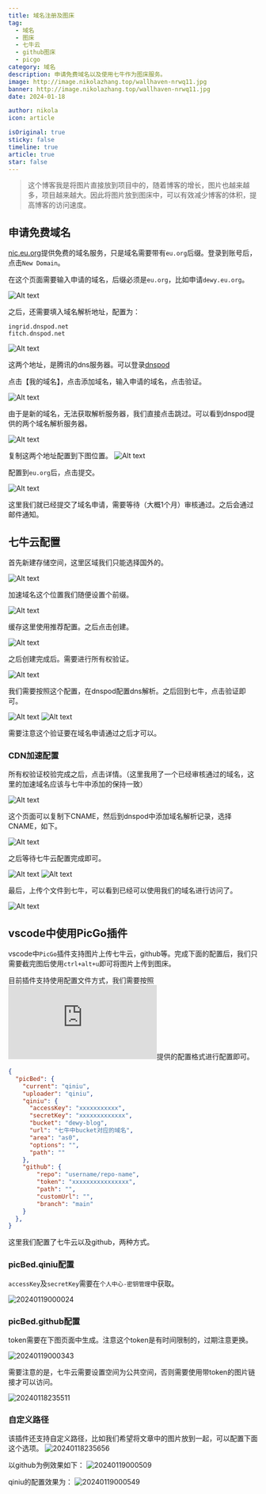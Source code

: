 ```yaml
---
title: 域名注册及图床
tag:
  - 域名
  - 图床
  - 七牛云
  - github图床
  - picgo
category: 域名
description: 申请免费域名以及使用七牛作为图床服务。
image: http://image.nikolazhang.top/wallhaven-nrwq11.jpg
banner: http://image.nikolazhang.top/wallhaven-nrwq11.jpg
date: 2024-01-18

author: nikola
icon: article

isOriginal: true
sticky: false
timeline: true
article: true
star: false
---
```


> 这个博客我是将图片直接放到项目中的，随着博客的增长，图片也越来越多，项目越来越大。因此将图片放到图床中，可以有效减少博客的体积，提高博客的访问速度。

## 申请免费域名

[nic.eu.org](https://nic.eu.org/)提供免费的域名服务，只是域名需要带有`eu.org`后缀。登录到账号后，点击`New Domain`。

在这个页面需要输入申请的域名，后缀必须是`eu.org`，比如申请`dewy.eu.org`。

![Alt text](https://raw.githubusercontent.com/NikolaZhang/image-blog/main/域名相关/image.png)

之后，还需要填入域名解析地址，配置为：

```shell
ingrid.dnspod.net
fitch.dnspod.net
```

![Alt text](https://raw.githubusercontent.com/NikolaZhang/image-blog/main/域名相关/image-5.png)

这两个地址，是腾讯的dns服务器。可以登录[dnspod](https://console.dnspod.cn/)

点击【我的域名】，点击添加域名，输入申请的域名，点击验证。

![Alt text](https://raw.githubusercontent.com/NikolaZhang/image-blog/main/域名相关/image-2.png)

由于是新的域名，无法获取解析服务器，我们直接点击跳过。可以看到dnspod提供的两个域名解析服务器。

![Alt text](https://raw.githubusercontent.com/NikolaZhang/image-blog/main/域名相关/image-3.png)

复制这两个地址配置到下图位置。
![Alt text](https://raw.githubusercontent.com/NikolaZhang/image-blog/main/域名相关/image-5.png)

配置到`eu.org`后，点击提交。

![Alt text](https://raw.githubusercontent.com/NikolaZhang/image-blog/main/域名相关/image-4.png)

这里我们就已经提交了域名申请，需要等待（大概1个月）审核通过。之后会通过邮件通知。

## 七牛云配置

首先新建存储空间，这里区域我们只能选择国外的。

![Alt text](https://raw.githubusercontent.com/NikolaZhang/image-blog/main/域名相关/image-6.png)

加速域名这个位置我们随便设置个前缀。

![Alt text](https://raw.githubusercontent.com/NikolaZhang/image-blog/main/域名相关/image-7.png)

缓存这里使用推荐配置。之后点击创建。

![Alt text](https://raw.githubusercontent.com/NikolaZhang/image-blog/main/域名相关/image-8.png)

之后创建完成后。需要进行所有权验证。

![Alt text](https://raw.githubusercontent.com/NikolaZhang/image-blog/main/域名相关/image-9.png)

我们需要按照这个配置，在dnspod配置dns解析。之后回到七牛，点击验证即可。

![Alt text](https://raw.githubusercontent.com/NikolaZhang/image-blog/main/域名相关/image-10.png)
![Alt text](https://raw.githubusercontent.com/NikolaZhang/image-blog/main/域名相关/image-11.png)

需要注意这个验证要在域名申请通过之后才可以。

### CDN加速配置

所有权验证校验完成之后，点击详情。（这里我用了一个已经审核通过的域名，这里的加速域名应该与七牛中添加的保持一致）

![Alt text](https://raw.githubusercontent.com/NikolaZhang/image-blog/main/域名相关/image-12.png)

这个页面可以复制下CNAME，然后到dnspod中添加域名解析记录，选择CNAME，如下。

![Alt text](https://raw.githubusercontent.com/NikolaZhang/image-blog/main/域名相关/image-13.png)

之后等待七牛云配置完成即可。

![Alt text](https://raw.githubusercontent.com/NikolaZhang/image-blog/main/域名相关/image-14.png)
![Alt text](https://raw.githubusercontent.com/NikolaZhang/image-blog/main/域名相关/image-15.png)

最后，上传个文件到七牛，可以看到已经可以使用我们的域名进行访问了。

![Alt text](https://raw.githubusercontent.com/NikolaZhang/image-blog/main/域名相关/image-16.png)

## vscode中使用PicGo插件

vscode中`PicGo`插件支持图片上传七牛云，github等。完成下面的配置后，我们只需要截完图后使用`ctrl+alt+u`即可将图片上传到图床。

目前插件支持使用配置文件方式，我们需要按照![官网](https://picgo.github.io/PicGo-Core-Doc/zh/guide/config.html)提供的配置格式进行配置即可。

```json
{
  "picBed": {
    "current": "qiniu",
    "uploader": "qiniu",
    "qiniu": {
      "accessKey": "xxxxxxxxxxx",
      "secretKey": "xxxxxxxxxxxxx",
      "bucket": "dewy-blog",
      "url": "七牛中bucket对应的域名",
      "area": "as0",
      "options": "",
      "path": ""
    },
    "github": {
        "repo": "username/repo-name",
        "token": "xxxxxxxxxxxxxxxx",
        "path": "",
        "customUrl": "",
        "branch": "main"
    }
  },
}
```

这里我们配置了七牛云以及github，两种方式。

### picBed.qiniu配置

`accessKey`及`secretKey`需要在`个人中心-密钥管理`中获取。

![20240119000024](https://raw.githubusercontent.com/NikolaZhang/image-blog/main/域名相关/20240119000024.png)

### picBed.github配置

token需要在下图页面中生成。注意这个token是有时间限制的，过期注意更换。

![20240119000343](https://raw.githubusercontent.com/NikolaZhang/image-blog/main/域名相关/20240119000343.png)

需要注意的是，七牛云需要设置空间为公共空间，否则需要使用带token的图片链接才可以访问。

![20240118235511](https://raw.githubusercontent.com/NikolaZhang/image-blog/main/域名相关/20240118235511.png)

### 自定义路径

该插件还支持自定义路径，比如我们希望将文章中的图片放到一起，可以配置下面这个选项。
![20240118235656](https://raw.githubusercontent.com/NikolaZhang/image-blog/main/域名相关/20240118235656.png)

以github为例效果如下：
![20240119000509](https://raw.githubusercontent.com/NikolaZhang/image-blog/main/域名相关/20240119000509.png)

qiniu的配置效果为：
![20240119000549](https://raw.githubusercontent.com/NikolaZhang/image-blog/main/域名相关/20240119000549.png)
